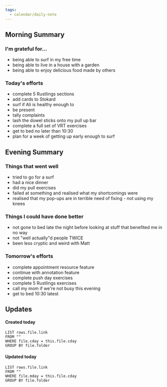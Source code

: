 ```yaml
---
tags:
  - calendar/daily-note
---
```


## Morning Summary

### I'm grateful for...

- being able to surf in my free time
- being able to live in a house with a garden
- being able to enjoy delicious food made by others

### Today's efforts

- complete 5 Rustlings sections
- add cards to Stokard
- surf if Ali is healthy enough to
- be present
- tally complaints
- lash the dowel sticks onto my pull up bar
- complete a full set of VRT exercises
- get to bed no later than 10:30
- plan for a week of getting up early enough to surf

## Evening Summary

### Things that went well

- tried to go for a surf
- had a nice dinner
- did my pull exercises
- failed at something and realised what my shortcomings were
- realised that my pop-ups are in terrible need of fixing - not using my knees

### Things I could have done better

- not gone to bed late the night before looking at stuff that benefited me in no way
- not "well actually"d people TWICE
- been less cryptic and weird with Matt

### Tomorrow's efforts

- complete appointment resource feature
- continue with annotation feature
- complete push day exercises
- complete 5 Rustlings exercises
- call my mom if we're not busy this evening
- get to bed 10:30 latest

## Updates

#### Created today

```dataview
LIST rows.file.link
FROM ""
WHERE file.cday = this.file.cday
GROUP BY file.folder
```

#### Updated today

```dataview
LIST rows.file.link
FROM ""
WHERE file.mday = this.file.cday
GROUP BY file.folder
```

